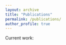```yaml
---
layout: archive
title: "Publications"
permalink: /publications/
author_profile: true
---
```


Current work:


<!---

{% if author.googlescholar %}
  You can also find my articles on <u><a href="{{author.googlescholar}}">my Google Scholar profile</a>.</u>
{% endif %}
--->

<!---
{% include base_path %}

{% for post in site.publications reversed %}
  {% include archive-single.html %}
{% endfor %}
--->
